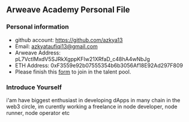 ## Arweave Academy Personal File

### Personal information

- github account: https://github.com/azkya13
- Email: azkyataufiqi13@gmail.com
- Arweave Address: pL7VctIMxdV5SJRkXgppKFIw21XRfaD_c48hA4wNbJg
- ETH Address: 0xF3559e92b07555354b6b3056Af18E92Ad297F809
- Please finish this [form](https://docs.google.com/forms/d/e/1FAIpQLSfWA5fIIcBgmRppm3jNz5vmf9Mai_QMVil-2pO4r7YKn_Zhtw/viewform?usp=sf_link) to join in the talent pool.

### Introduce Yourself
 i'am have biggest enthusiast in developing dApps in many chain in the web3 circle, im curently working a freelance in node developer, node runner, node operator etc
